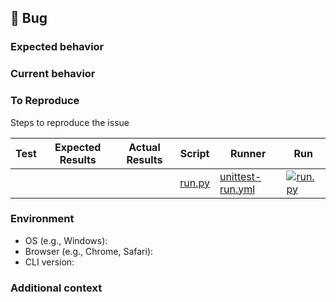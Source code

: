 ## 🐛 Bug

<!-- Description of issue -->

### Expected behavior

<!-- What was expected behavior -->

### Current behavior

<!-- What is current behavior -->

### To Reproduce

Steps to reproduce the issue

<!-- If you have a code sample, error messages, stack traces, please provide those here as well -->

| Test | Expected Results | Actual Results | Script | Runner | Run |
| -- | -- | -- | -- | -- | -- |
| <!-- what is the test --> | <!-- expected results --> | <!-- actual results --> | [run.py](./run.py) | [unittest-run.yml](./.github/workflows/unittest-run.yml) | [![run.py](https://github.com/gridai-actions/test-log-txt-suffix-in-artifacts/actions/workflows/unittest-run.yml/badge.svg)](https://github.com/gridai-actions/test-log-txt-suffix-in-artifacts/actions/workflows/unittest-run.yml) |

### Environment

 - OS (e.g., Windows):
 - Browser (e.g., Chrome, Safari):
 - CLI version:

### Additional context

<!-- Add any other context about the problem here. -->